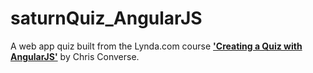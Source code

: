 # saturnQuiz_AngularJS

A web app quiz built from the Lynda.com course [**'Creating a Quiz with AngularJS'**](http://www.lynda.com/AngularJS-tutorials/Creating-Quiz-AngularJS/373557-2.html?srchtrk=index:1%0Alinktypeid:2%0Aq:angular%2Bjs%0Apage:1%0As:relevance%0Asa:true%0Aproducttypeid:2) by Chris Converse.
